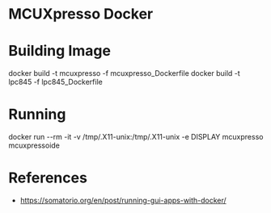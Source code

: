 # MCUXpresso Docker
# Building Image
docker build -t mcuxpresso -f mcuxpresso_Dockerfile
docker build -t lpc845 -f lpc845_Dockerfile
# Running
docker run --rm -it -v /tmp/.X11-unix:/tmp/.X11-unix -e DISPLAY mcuxpresso mcuxpressoide

# References
- https://somatorio.org/en/post/running-gui-apps-with-docker/
